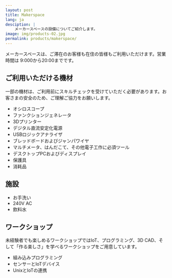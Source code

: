 ```yaml
---
layout: post
title: Makerspace
lang: ja
desciption: |
    メーカースペースの設備についてご紹介します。
image: img/products-02.jpg
permalink: products/makerspace/
---
```


メーカースペースは、ご滞在のお客様も在住の皆様もご利用いただけます。営業時間は
9:000から20:00までです。

## ご利用いただける機材

一部の機材は、ご利用前にスキルチェックを受けていただく必要があります。お客さまの安全のため、ご理解ご協力をお願いします。

* オシロスコープ
* ファンクションジェネレータ
* 3Dプリンター
* デジタル直流安定化電源
* USBロジックアナライザ
* ブレッドボードおよびジャンパワイヤ
* マルチメータ、はんだこて、その他電子工作に必須ツール
* デスクトップPCおよびディスプレイ
* 保護具
* 消耗品

## 施設

* お手洗い
* 240V AC
* 飲料水

## ワークショップ

未経験者でも楽しめるワークショップではIoT、プログラミング、3D CAD、そして「作る楽しさ」を学べるワークショップをご用意しています。

* 組み込みプログラミング
* センサーとIoTデバイス
* UnixとIoTの連携
